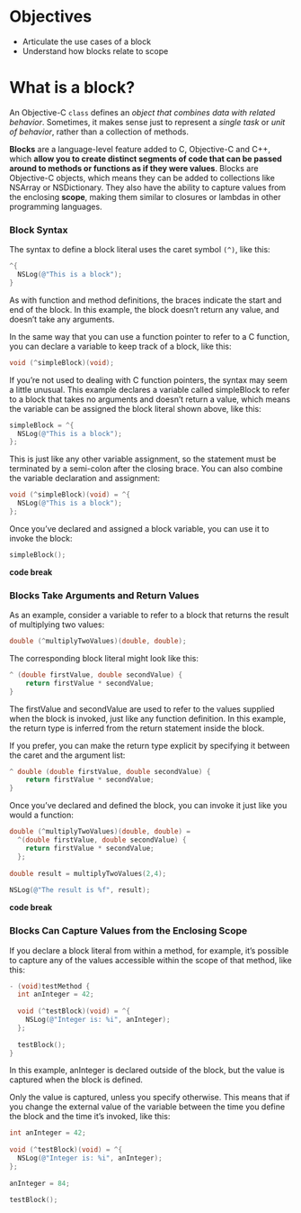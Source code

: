 # Objectives
* Articulate the use cases of a block
* Understand how blocks relate to scope

# What is a block?

An Objective-C `class` defines an *object that combines data with related behavior*. Sometimes, it makes sense just to represent a *single task* or *unit of behavior*, rather than a collection of methods.

**Blocks** are a language-level feature added to C, Objective-C and C++, which **allow you to create distinct segments of code that can be passed around to methods or functions as if they were values**. Blocks are Objective-C objects, which means they can be added to collections like NSArray or NSDictionary. They also have the ability to capture values from the enclosing **scope**, making them similar to closures or lambdas in other programming languages.

### Block Syntax
The syntax to define a block literal uses the caret symbol `(^)`, like this:
```objective-c
^{
  NSLog(@"This is a block");
}
```

As with function and method definitions, the braces indicate the start and end of the block. In this example, the block doesn’t return any value, and doesn’t take any arguments.

In the same way that you can use a function pointer to refer to a C function, you can declare a variable to keep track of a block, like this:

```objective-c
void (^simpleBlock)(void);
```

If you’re not used to dealing with C function pointers, the syntax may seem a little unusual. This example declares a variable called simpleBlock to refer to a block that takes no arguments and doesn’t return a value, which means the variable can be assigned the block literal shown above, like this:

```objective-c
simpleBlock = ^{
  NSLog(@"This is a block");
};
```

This is just like any other variable assignment, so the statement must be terminated by a semi-colon after the closing brace. You can also combine the variable declaration and assignment:

```objective-c
void (^simpleBlock)(void) = ^{
  NSLog(@"This is a block");
};
```

Once you’ve declared and assigned a block variable, you can use it to invoke the block:
```objective-c
simpleBlock();
```

**code break**

### Blocks Take Arguments and Return Values

As an example, consider a variable to refer to a block that returns the result of multiplying two values:

```objective-c
double (^multiplyTwoValues)(double, double);
```

The corresponding block literal might look like this:
```objective-c
^ (double firstValue, double secondValue) {
    return firstValue * secondValue;
}
```

The firstValue and secondValue are used to refer to the values supplied when the block is invoked, just like any function definition. In this example, the return type is inferred from the return statement inside the block.

If you prefer, you can make the return type explicit by specifying it between the caret and the argument list:

```objective-c
^ double (double firstValue, double secondValue) {
    return firstValue * secondValue;
}
```

Once you’ve declared and defined the block, you can invoke it just like you would a function:

```objective-c
double (^multiplyTwoValues)(double, double) =
  ^(double firstValue, double secondValue) {
    return firstValue * secondValue;
  };
 
double result = multiplyTwoValues(2,4);
 
NSLog(@"The result is %f", result);
```

**code break**

### Blocks Can Capture Values from the Enclosing Scope

If you declare a block literal from within a method, for example, it’s possible to capture any of the values accessible within the scope of that method, like this:

```objective-c
- (void)testMethod {
  int anInteger = 42;
 
  void (^testBlock)(void) = ^{
    NSLog(@"Integer is: %i", anInteger);
  };
 
  testBlock();
}
```

In this example, anInteger is declared outside of the block, but the value is captured when the block is defined.

Only the value is captured, unless you specify otherwise. This means that if you change the external value of the variable between the time you define the block and the time it’s invoked, like this:

```objective-c
int anInteger = 42;
 
void (^testBlock)(void) = ^{
  NSLog(@"Integer is: %i", anInteger);
};
 
anInteger = 84;
 
testBlock();
```
